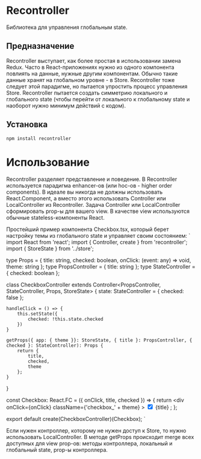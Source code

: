 # Recontroller

Библиотека для управления глобальным state.

## Предназначение

Recontroller выступает, как более простая в использовании замена Redux. Часто в React-приложениях нужно из одного компонента повлиять на данные, нужные другим компонентам. Обычно такие данные хранят на глобальном уровне - в Store. Recontroller тоже следует этой парадигме, но пытается упростить процесс управления Store. Recontroller пытается создать симметрию локального и глобального state (чтобы перейти от локального к глобальному state и наоборот нужно минимум действий с кодом).

## Установка

`npm install recontroller`

# Использование

Recontroller разделяет представление и поведение. В Recontroller используется парадигма enhancer-ов (или hoc-ов - higher order components). В идеале вы никогда не должны использовать React.Component, а вместо этого использовать Controller или LocalController из Recontroller. Задача Controller или LocalController сформировать prop-ы для вашего view. В качестве view используются обычные stateless-компоненты React.

Простейший пример компонента Checkbox.tsx, который берет настройку темы из глобального state и управляет своим состоянием:
`
import React from 'react';
import { Controller, create } from 'recontroller';
import { StoreState } from '../store';

type Props = {
    title: string,
    checked: boolean,
    onClick: (event: any) => void,
    theme: string
};
type PropsController = {
    title: string
};
type StateController = {
    checked: boolean
};

class CheckboxController extends Controller<PropsController, StateController, Props, StoreState> {
    state: StateController = {
        checked: false
    };

    handleClick = () => {
        this.setState({
            checked: !this.state.checked
        })
    }

    getProps({ app: { theme }}: StoreState, { title }: PropsController, { checked }: StateController): Props {
        return {
            title,
            checked,
            theme
        };
    }
}

const Checkbox: React.FC<Props> = ({ onClick, title, checked }) => {
    return <div
        onClick={onClick}
        className={'checkbox_' + theme}
    >
        <input type='checkbox' checked={checked} /> {title}
    </div>;
};

export default create(CheckboxController)(Checkbox);
`

Если нужен контроллер, которому не нужен доступ к Store, то нужно использовать LocalController. В методе getProps происходит merge всех доступных для view prop-ов: методы контроллера, локальный и глобальный state, prop-ы контроллера.
